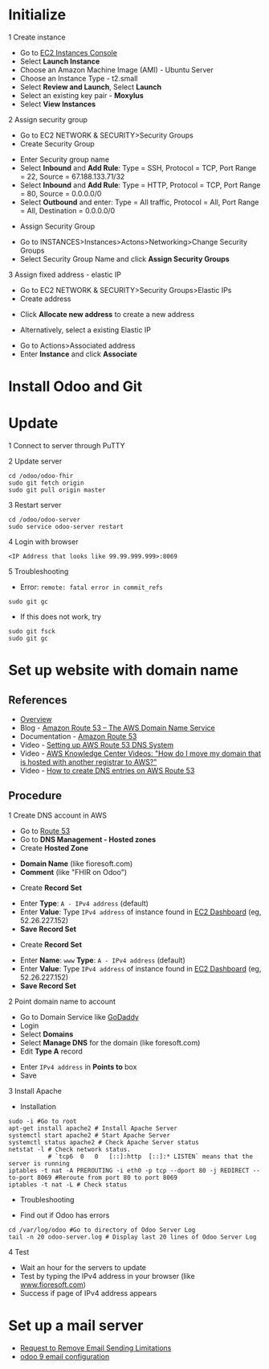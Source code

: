 # Initialize

1 Create instance

* Go to [EC2 Instances Console](https://us-west-2.console.aws.amazon.com/ec2/v2/home)
* Select **Launch Instance**
* Choose an Amazon Machine Image (AMI) - Ubuntu Server
* Choose an Instance Type - t2.small
* Select **Review and Launch**, Select **Launch**
* Select an existing key pair - **Moxylus**
* Select **View Instances**


2 Assign security group

* Go to EC2 NETWORK & SECURITY>Security Groups
* Create Security Group
- Enter Security group name 
- Select **Inbound** and **Add Rule**: Type = SSH, Protocol = TCP, Port Range = 22, Source = 67.188.133.71/32
- Select **Inbound** and **Add Rule**: Type = HTTP, Protocol = TCP, Port Range = 80, Source = 0.0.0.0/0
- Select **Outbound** and enter: Type = All traffic, Protocol = All, Port Range = All, Destination = 0.0.0.0/0
* Assign Security Group
- Go to INSTANCES>Instances>Actons>Networking>Change Security Groups
- Select Security Group Name and click **Assign Security Groups**

3 Assign fixed address - elastic IP

* Go to EC2 NETWORK & SECURITY>Security Groups>Elastic IPs
* Create address
- Click **Allocate new address** to create a new address
* Alternatively, select a existing Elastic IP
- Go to Actions>Associated address
- Enter **Instance** and click **Associate**

# Install Odoo and Git

# Update

1 Connect to server through PuTTY

2 Update server 
```
cd /odoo/odoo-fhir
sudo git fetch origin
sudo git pull origin master
```
3 Restart server
```
cd /odoo/odoo-server
sudo service odoo-server restart
```

4 Login with browser

```
<IP Address that looks like 99.99.999.999>:8069
```
5 Troubleshooting

- Error: `remote: fatal error in commit_refs`

`sudo git gc`

- If this does not work, try

```
sudo git fsck
sudo git gc
```

# Set up website with domain name

## References

* [Overview](http://docs.aws.amazon.com/AmazonS3/latest/dev/website-hosting-custom-domain-walkthrough.html)
* Blog - [Amazon Route 53 – The AWS Domain Name Service](https://aws.amazon.com/blogs/aws/amazon-route-53-the-aws-domain-name-service/)
* Documentation - [Amazon Route 53](https://aws.amazon.com/route53/)
* Video - [Setting up AWS Route 53 DNS System](https://www.youtube.com/watch?time_continue=246&v=olEz_cTqGWM)
* Video - [AWS Knowledge Center Videos: "How do I move my domain that is hosted with another registrar to AWS?"](https://www.youtube.com/watch?v=OxuqoqzjZYI#t=174.521)
* Video - [How to create DNS entries on AWS Route 53](https://www.youtube.com/watch?v=dNlibHYABLU)

## Procedure

1 Create DNS account in AWS
* Go to [Route 53](https://console.aws.amazon.com/route53/home?#)
* Go to **DNS Management - Hosted zones**
* Create **Hosted Zone**
- **Domain Name** (like fioresoft.com)
- **Comment** (like "FHIR on Odoo")
* Create **Record Set**
- Enter **Type**: `A - IPv4 address` (default)
- Enter **Value**: Type `IPv4 address` of instance found in [EC2 Dashboard](https://us-west-2.console.aws.amazon.com/ec2/v2/home?region=us-west-2#Instances:sort=instanceId) (eg, 52.26.227.152)
- **Save Record Set**
* Create **Record Set**
- Enter **Name**: `www` **Type**: `A - IPv4 address` (default)
- Enter **Value**: Type `IPv4 address` of instance found in [EC2 Dashboard](https://us-west-2.console.aws.amazon.com/ec2/v2/home?region=us-west-2#Instances:sort=instanceId) (eg, 52.26.227.152)
- **Save Record Set**

2 Point domain name to account
* Go to Domain Service like [GoDaddy](www.godaddy.com)
* Login
* Select **Domains** 
* Select **Manage DNS** for the domain (like foresoft.com)
* Edit **Type A** record
- Enter `IPv4 address` in **Points to** box
- Save

3 Install Apache

* Installation
```
sudo -i #Go to root
apt-get install apache2 # Install Apache Server
systemctl start apache2 # Start Apache Server
systemctl status apache2 # Check Apache Server status
netstat -l # Check network status. 
           # `tcp6	0	0	[::]:http  [::]:* LISTEN` means that the server is running
iptables -t nat -A PREROUTING -i eth0 -p tcp --dport 80 -j REDIRECT --to-port 8069 #Reroute from port 80 to port 8069
iptables -t nat -L # Check status
```
* Troubleshooting

- Find out if Odoo has errors
```
cd /var/log/odoo #Go to directory of Odoo Server Log
tail -n 20 odoo-server.log # Display last 20 lines of Odoo Server Log
```

4 Test
* Wait an hour for the servers to update
* Test by typing the IPv4 address in your browser (like www.fioresoft.com)
* Success if page of IPv4 address appears

# Set up a mail server

- [Request to Remove Email Sending Limitations](https://aws.amazon.com/forms/ec2-email-limit-rdns-request?catalog=true&isauthcode=true)
- [odoo 9 email configuration](https://youtu.be/lvOq86Sqh5Y)